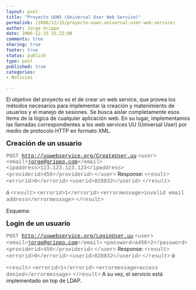 ```yaml
--- 
layout: post
title: "Proyecto UUWS (Universal User Web Service)"
permalink: /2006/12/15/proyecto-uuws-universal-user-web-service/
author: Jorge Grippo
date: 2006-12-15 15:22:00
comments: true
sharing: true
footer: true
status: publish
type: post
published: true
categories: 
- Noticias

---
```

<!-- 24 -->
El objetivo del proyecto es el de crear un web service, que provea los métodos necesarios para implementar la creación y matenimiento de usuarios y el manejo de sesiones. Se busca aislar completamente esos items de la lógica de cualquier aplicación web. En su lugar, implementamos las llamadas correspondientes a los web services UU (Universal User) por medio de protocolo HTTP en formato XML.

<span style="font-size:130%;"><span style="font-weight:bold;">Creación de un usuario</span></span>

<span style="color:rgb(102,102,102);font-size:100%;"><span style="font-family:courier new;">POST http://uuwebservice.org/CreateUser.uu</span>
<span style="font-family:courier new;">&lt;user&gt;</span>
<span style="font-family:courier new;">    &lt;email&gt;</span><span style="font-family:courier new;">jorge@grippo.com</span><span style="font-family:courier new;">&lt;/email&gt;</span>
</span><span style="color:rgb(102,102,102);font-size:100%;"><span style="font-family:courier new;">    &lt;ipaddress&gt;</span><span style="font-family:courier new;">123.123.123.123</span><span style="font-family:courier new;">&lt;/ipaddress&gt;</span>
</span><span style="color:rgb(102,102,102);font-size:100%;"><span style="font-family:courier new;">    &lt;providerid&gt;</span><span style="font-family:courier new;">456</span><span style="font-family:courier new;">&lt;/providerid&gt;</span>
</span><span style="color:rgb(102,102,102);font-size:100%;"><span style="font-family:courier new;">&lt;/user&gt;</span>
</span>
Response:
<span style="color:rgb(102,102,102);font-size:100%;"><span style="font-family:courier new;">&lt;result&gt;</span>
</span><span style="color:rgb(102,102,102);font-size:100%;"><span style="font-family:courier new;">    &lt;errorid&gt;0</span><span style="font-family:courier new;">&lt;/errorid&gt;</span>
</span><span style="color:rgb(102,102,102);font-size:100%;"><span style="font-family:courier new;">    &lt;userid&gt;828832</span><span style="font-family:courier new;">&lt;/userid&gt;</span>
</span><span style="color:rgb(102,102,102);font-size:100%;"><span style="font-family:courier new;"></span></span><span style="color:rgb(102,102,102);font-size:100%;"><span style="font-family:courier new;">&lt;/result&gt;

</span></span>ó
 <span style="color:rgb(102,102,102);font-size:100%;"><span style="font-family:courier new;">&lt;result&gt;</span>
</span><span style="color:rgb(102,102,102);font-size:100%;"><span style="font-family:courier new;">    &lt;errorid&gt;1</span><span style="font-family:courier new;">&lt;/errorid&gt;</span>
</span><span style="color:rgb(102,102,102);font-size:100%;"><span style="font-family:courier new;">    &lt;errormessage&gt;invalid email address</span><span style="font-family:courier new;">&lt;/errormessage&gt;</span>
</span><span style="color:rgb(102,102,102);font-size:100%;"><span style="font-family:courier new;">&lt;/result&gt;</span>
</span>

Esquema:

 <a href="http://bp2.blogger.com/_-Ldut-GKsF0/RYLq6UGRRGI/AAAAAAAAAAM/dU6kJMvabyY/s1600-h/CREATE.gif"><img src="http://bp2.blogger.com/_-Ldut-GKsF0/RYLq6UGRRGI/AAAAAAAAAAM/dU6kJMvabyY/s320/CREATE.gif" alt="" border="0" /></a><span style="font-size:130%;"><span style="font-weight:bold;">Login de un usuario</span></span>

<span style="color:rgb(102,102,102);font-size:100%;"><span style="font-family:courier new;">POST http://uuwebservice.org/LoginUser.uu</span>
<span style="font-family:courier new;">&lt;user&gt;</span>
<span style="font-family:courier new;">    &lt;email&gt;</span><span style="font-family:courier new;">jorge@grippo.com</span><span style="font-family:courier new;">&lt;/email&gt;</span>
</span><span style="color:rgb(102,102,102);font-size:100%;"><span style="font-family:courier new;">    &lt;password&gt;</span><span style="font-family:courier new;">a456=2</span><span style="font-family:courier new;">&lt;/password&gt;</span>
</span><span style="color:rgb(102,102,102);font-size:100%;"><span style="font-family:courier new;">    &lt;providerid&gt;</span><span style="font-family:courier new;">456</span><span style="font-family:courier new;">&lt;/providerid&gt;</span>
</span><span style="color:rgb(102,102,102);font-size:100%;"><span style="font-family:courier new;">&lt;/user&gt;</span>
</span>
Response:
 <span style="color:rgb(102,102,102);font-size:100%;"><span style="font-family:courier new;">&lt;result&gt;</span>
</span><span style="color:rgb(102,102,102);font-size:100%;"><span style="font-family:courier new;">    &lt;</span></span><span style="color:rgb(102,102,102);font-size:100%;"><span style="font-family:courier new;">errorid</span></span><span style="color:rgb(102,102,102);font-size:100%;"><span style="font-family:courier new;">&gt;</span><span style="font-family:courier new;">0&lt;/errorid&gt;</span>
</span><span style="color:rgb(102,102,102);font-size:100%;"><span style="font-family:courier new;">    &lt;userid&gt;828832</span><span style="font-family:courier new;">&lt;/userid&gt;</span>
</span><span style="color:rgb(102,102,102);font-size:100%;"><span style="font-family:courier new;">&lt;/result&gt;</span>
</span>
ó

<span style="color:rgb(102,102,102);font-size:100%;"><span style="font-family:courier new;">&lt;result&gt;</span>
</span><span style="color:rgb(102,102,102);font-size:100%;"><span style="font-family:courier new;">    &lt;errorid&gt;1</span><span style="font-family:courier new;">&lt;/errorid&gt;</span>
</span><span style="color:rgb(102,102,102);font-size:100%;"><span style="font-family:courier new;">    &lt;errormessage&gt;access denied</span><span style="font-family:courier new;">&lt;/errormessage&gt;</span>
</span><span style="color:rgb(102,102,102);font-size:100%;"><span style="font-family:courier new;">&lt;/result&gt;</span>
</span>
A su vez, el servicio está implementado on top de LDAP.

